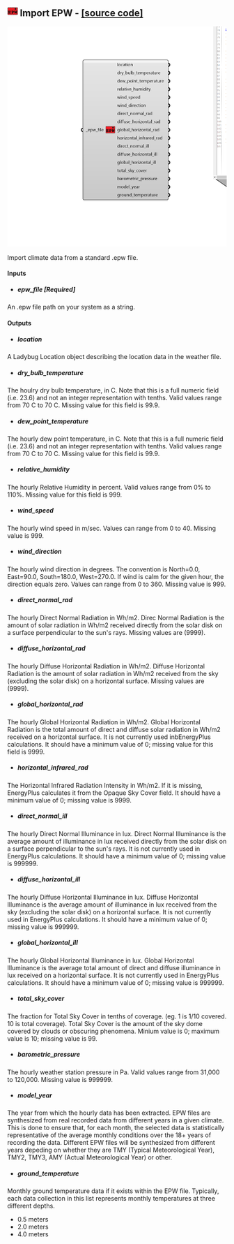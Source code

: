 ## ![](../../images/icons/Import_EPW.png) Import EPW - [[source code]](https://github.com/ladybug-tools/ladybug-grasshopper/blob/master/ladybug_grasshopper/src//LB%20Import%20EPW.py)

![](../../images/components/Import_EPW.png)

Import climate data from a standard .epw file.
 



#### Inputs
* ##### epw_file [Required]
An .epw file path on your system as a string. 

#### Outputs
* ##### location
A Ladybug Location object describing the location data in the
 weather file.
* ##### dry_bulb_temperature
The houlry dry bulb temperature, in C.
 Note that this is a full numeric field (i.e. 23.6) and not an integer
 representation with tenths. Valid values range from 70 C to
 70 C. Missing value for this field is 99.9.
* ##### dew_point_temperature
The hourly dew point temperature, in C.
 Note that this is a full numeric field (i.e. 23.6) and not an integer
 representation with tenths. Valid values range from 70 C to
 70 C. Missing value for this field is 99.9.
* ##### relative_humidity
The hourly Relative Humidity in percent.
 Valid values range from 0% to 110%. Missing value for this field is 999.
* ##### wind_speed
The hourly wind speed in m/sec.
 Values can range from 0 to 40. Missing value is 999.
* ##### wind_direction
The hourly wind direction in degrees.
 The convention is North=0.0, East=90.0, South=180.0, West=270.0.
 If wind is calm for the given hour, the direction equals zero.
 Values can range from 0 to 360. Missing value is 999.
* ##### direct_normal_rad
The hourly Direct Normal Radiation in Wh/m2.
 Direc Normal Radiation is the amount of solar radiation in Wh/m2
 received directly from the solar disk on a surface perpendicular
 to the sun's rays. Missing values are (9999).
* ##### diffuse_horizontal_rad
The hourly Diffuse Horizontal Radiation in Wh/m2.
 Diffuse Horizontal Radiation is the amount of solar radiation in
 Wh/m2 received from the sky (excluding the solar disk) on a
 horizontal surface. Missing values are (9999).
* ##### global_horizontal_rad
The hourly Global Horizontal Radiation in Wh/m2.
 Global Horizontal Radiation is the total amount of direct and
 diffuse solar radiation in Wh/m2 received on a horizontal surface.
 It is not currently used inbEnergyPlus calculations. It should
 have a minimum value of 0; missing value for this field is 9999.
* ##### horizontal_infrared_rad
The Horizontal Infrared Radiation Intensity in Wh/m2.
 If it is missing, EnergyPlus calculates it from the Opaque Sky Cover
 field. It should have a minimum value of 0; missing value is 9999.
* ##### direct_normal_ill
The hourly Direct Normal Illuminance in lux.
 Direct Normal Illuminance is the average amount of illuminance in
 lux received directly from the solar disk on a surface
 perpendicular to the sun's rays. It is not currently used in
 EnergyPlus calculations. It should have a minimum value of 0;
 missing value is 999999.
* ##### diffuse_horizontal_ill
The hourly Diffuse Horizontal Illuminance in lux.
 Diffuse Horizontal Illuminance is the average amount of illuminance
 in lux received from the sky (excluding the solar disk) on a
 horizontal surface. It is not currently used in EnergyPlus
 calculations. It should have a minimum value of 0; missing
 value is 999999.
* ##### global_horizontal_ill
The hourly Global Horizontal Illuminance in lux.
 Global Horizontal Illuminance is the average total amount of
 direct and diffuse illuminance in lux received on a horizontal
 surface. It is not currently used in EnergyPlus calculations.
 It should have a minimum value of 0; missing value is 999999.
* ##### total_sky_cover
The fraction for Total Sky Cover  in tenths of coverage.
 (eg. 1 is 1/10 covered. 10 is total coverage). Total Sky Cover is
 the amount of the sky dome covered by clouds or obscuring phenomena.
 Minium value is 0; maximum value is 10; missing value is 99.
* ##### barometric_pressure
The hourly weather station pressure in Pa.
 Valid values range from 31,000 to 120,000. Missing value is 999999.
* ##### model_year
The year from which the hourly data has been extracted.
 EPW files are synthesized from real recorded data from different
 years in a given climate. This is done to ensure that, for each
 month, the selected data is statistically representative of the
 average monthly conditions over the 18+ years of recording the data.
 Different EPW files will be synthesized from different years
 depeding on whether they are TMY (Typical Meteorological Year),
 TMY2, TMY3, AMY (Actual Meteorological Year) or other.
* ##### ground_temperature
Monthly ground temperature data if it exists within
 the EPW file. Typically, each data collection in this list
 represents monthly temperatures at three different depths.
 - 0.5 meters
 - 2.0 meters
 - 4.0 meters